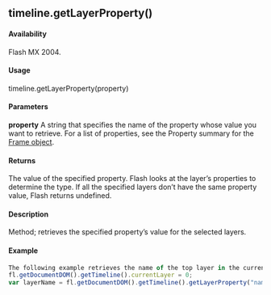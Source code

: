 ## timeline.getLayerProperty()

#### Availability

Flash MX 2004.

#### Usage

timeline.getLayerProperty(property)

#### Parameters

**property** A string that specifies the name of the property whose value you want to retrieve. For a list of properties, see the Property summary for the [Frame object](#_bookmark595).

#### Returns

The value of the specified property. Flash looks at the layer’s properties to determine the type. If all the specified layers don’t have the same property value, Flash returns undefined.

#### Description

Method; retrieves the specified property’s value for the selected layers.

#### Example

```javascript
The following example retrieves the name of the top layer in the current document and displays it in the Output panel:
fl.getDocumentDOM().getTimeline().currentLayer = 0;
var layerName = fl.getDocumentDOM().getTimeline().getLayerProperty("name"); fl.trace(layerName);

```